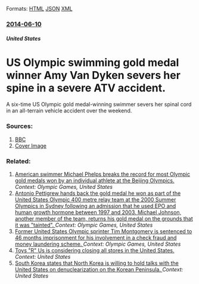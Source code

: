 
Formats: [HTML](/news/2014/06/10/us-olympic-swimming-gold-medal-winner-amy-van-dyken-severs-her-spine-in-a-severe-atv-accident.html)  [JSON](/news/2014/06/10/us-olympic-swimming-gold-medal-winner-amy-van-dyken-severs-her-spine-in-a-severe-atv-accident.json)  [XML](/news/2014/06/10/us-olympic-swimming-gold-medal-winner-amy-van-dyken-severs-her-spine-in-a-severe-atv-accident.xml)  

### [2014-06-10](/news/2014/06/10/index.md)

##### United States
# US Olympic swimming gold medal winner Amy Van Dyken severs her spine in a severe ATV accident. 

A six-time US Olympic gold medal-winning swimmer severs her spinal cord in an all-terrain vehicle accident over the weekend.


### Sources:

1. [BBC](http://www.bbc.com/news/world-us-canada-27783961)
1. [Cover Image](http://ichef.bbci.co.uk/news/1024/media/images/75427000/jpg/_75427658_75427657.jpg)

### Related:

1. [ American swimmer Michael Phelps breaks the record for most Olympic gold medals won by an individual athlete at the Beijing Olympics. ](/news/2008/08/13/american-swimmer-michael-phelps-breaks-the-record-for-most-olympic-gold-medals-won-by-an-individual-athlete-at-the-beijing-olympics.md) _Context: Olympic Games, United States_
2. [ Antonio Pettigrew hands back the gold medal he won as part of the United States Olympic 400 metre relay team at the 2000 Summer Olympics in Sydney following an admission that he used EPO and human growth hormone between 1997 and 2003. Michael Johnson, another member of the team, returns his gold medal on the grounds that it was "tainted". ](/news/2008/06/3/antonio-pettigrew-hands-back-the-gold-medal-he-won-as-part-of-the-united-states-olympic-400-metre-relay-team-at-the-2000-summer-olympics-in.md) _Context: Olympic Games, United States_
3. [ Former United States Olympic sprinter Tim Montgomery is sentenced to 46 months imprisonment for his involvement in a check fraud and money laundering scheme. ](/news/2008/05/16/former-united-states-olympic-sprinter-tim-montgomery-is-sentenced-to-46-months-imprisonment-for-his-involvement-in-a-check-fraud-and-money.md) _Context: Olympic Games, United States_
4. [Toys "R" Us is considering closing all stores in the United States. ](/news/2018/03/8/toys-r-us-is-considering-closing-all-stores-in-the-united-states.md) _Context: United States_
5. [South Korea states that North Korea is willing to hold talks with the United States on denuclearization on the Korean Peninsula. ](/news/2018/03/6/south-korea-states-that-north-korea-is-willing-to-hold-talks-with-the-united-states-on-denuclearization-on-the-korean-peninsula.md) _Context: United States_
